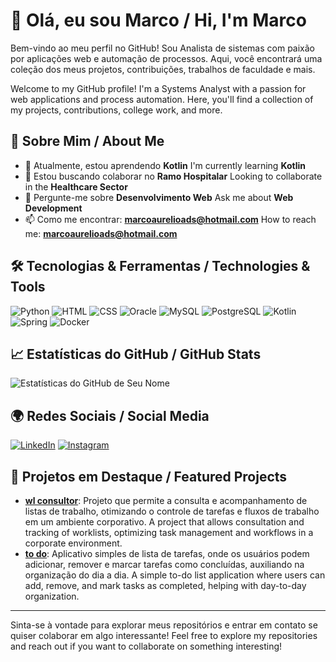 # 👋 Olá, eu sou Marco / Hi, I'm Marco

Bem-vindo ao meu perfil no GitHub! Sou Analista de sistemas com paixão por aplicações web e automação de processos. Aqui, você encontrará uma coleção dos meus projetos, contribuições, trabalhos de faculdade e mais.

Welcome to my GitHub profile! I'm a Systems Analyst with a passion for web applications and process automation. Here, you'll find a collection of my projects, contributions, college work, and more.

## 🚀 Sobre Mim / About Me

- 🌱 Atualmente, estou aprendendo **Kotlin**
  I'm currently learning **Kotlin**
- 👯 Estou buscando colaborar no **Ramo Hospitalar**
  Looking to collaborate in the **Healthcare Sector**
- 💬 Pergunte-me sobre **Desenvolvimento Web**
  Ask me about **Web Development**
- 📫 Como me encontrar: **marcoaurelioads@hotmail.com**
  How to reach me: **marcoaurelioads@hotmail.com**


## 🛠️ Tecnologias & Ferramentas / Technologies & Tools

![Python](https://img.shields.io/badge/Python-3776AB?style=for-the-badge&logo=python&logoColor=white)
![HTML](https://img.shields.io/badge/HTML5-E34F26?style=for-the-badge&logo=html5&logoColor=white)
![CSS](https://img.shields.io/badge/CSS3-1572B6?style=for-the-badge&logo=css3&logoColor=white)
![Oracle](https://img.shields.io/badge/Oracle-F80000?style=for-the-badge&logo=oracle&logoColor=white)
![MySQL](https://img.shields.io/badge/MySQL-4479A1?style=for-the-badge&logo=mysql&logoColor=white)
![PostgreSQL](https://img.shields.io/badge/PostgreSQL-4169E1?style=for-the-badge&logo=postgresql&logoColor=white)
![Kotlin](https://img.shields.io/badge/Kotlin-0095D5?style=for-the-badge&logo=kotlin&logoColor=white)
![Spring](https://img.shields.io/badge/Spring-6DB33F?style=for-the-badge&logo=spring&logoColor=white)
![Docker](https://img.shields.io/badge/Docker-2496ED?style=for-the-badge&logo=docker&logoColor=white)

## 📈 Estatísticas do GitHub / GitHub Stats

![Estatísticas do GitHub de Seu Nome](https://github-readme-stats.vercel.app/api?username=MAD0MIN&show_icons=true&theme=radical)

## 🌍 Redes Sociais / Social Media

[![LinkedIn](https://img.shields.io/badge/LinkedIn-%230077B5.svg?style=for-the-badge&logo=linkedin&logoColor=white)](https://www.linkedin.com/in/marcoaureliodomingos/)
[![Instagram](https://img.shields.io/badge/Instagram-E4405F?style=for-the-badge&logo=instagram&logoColor=white)](https://www.instagram.com/madomin_/)

## 📂 Projetos em Destaque / Featured Projects

- **[wl consultor](https://github.com/MAD0MIN/Worklist_Consulta)**: Projeto que permite a consulta e acompanhamento de listas de trabalho, otimizando o controle de tarefas e fluxos de trabalho em um ambiente corporativo.
   A project that allows consultation and tracking of worklists, optimizing task management and workflows in a corporate environment.
- **[to do](https://github.com/MAD0MIN/TO_DO)**: Aplicativo simples de lista de tarefas, onde os usuários podem adicionar, remover e marcar tarefas como concluídas, auxiliando na organização do dia a dia.
 A simple to-do list application where users can add, remove, and mark tasks as completed, helping with day-to-day organization.

---

Sinta-se à vontade para explorar meus repositórios e entrar em contato se quiser colaborar em algo interessante!
Feel free to explore my repositories and reach out if you want to collaborate on something interesting!

